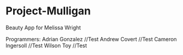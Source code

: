 # Project-Mulligan
Beauty App for Melissa Wright

Programmers:
Adrian Gonzalez //Test
Andrew Covert //Test
Cameron Ingersoll //Test
Wilson Toy //Test